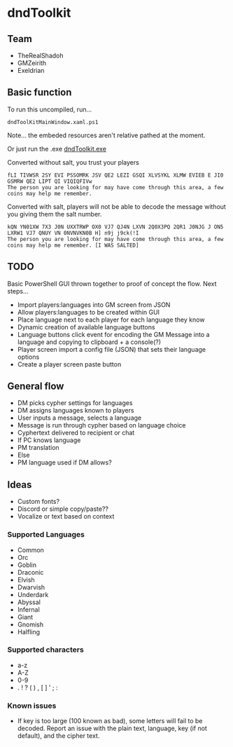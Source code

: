 # dndToolkit
## Team
- TheRealShadoh
- GMZeirith
- Exeldrian


## Basic function
To run this uncompiled, run...
```
dndToolKitMainWindow.xaml.ps1
```

Note... the embeded resources aren't relative pathed at the moment.


Or just run the .exe
[dndToolkit.exe](powershell/bin/Debug/dndToolkitMainWindow.xaml.exe)

Converted without salt, you trust your players
```
fLI TIVWSR 2SY EVI PSSOMRK JSV QE2 LEZI GSQI XLVSYKL XLMW EVIEB E JI0 GSMRW QE2 LIPT QI VIQIQFIVw
The person you are looking for may have come through this area, a few coins may help me remember.
```

Converted with salt, players will not be able to decode the message without you giving them the salt number.
```
kQN YN01XW 7X3 J0N UXXTRWP OX0 VJ7 QJ4N LXVN 2Q0X3PQ 2QR1 J0NJG J ON5 LXRW1 VJ7 QNUY VN 0NVNVKN0B H] n9j j9ck(!I
The person you are looking for may have come through this area, a few coins may help me remember. [I WAS SALTED]
```


## TODO
Basic PowerShell GUI thrown together to proof of concept the flow. Next steps...
- Import players:languages into GM screen from JSON
- Allow players:languages  to be created within GUI
- Place language next to each player for each language they know
- Dynamic creation of available language buttons
- Language buttons click event for encoding the GM Message into a language and copying to clipboard + a console(?)
- Player screen import a config file (JSON) that sets their language options
- Create a player screen paste button


## General flow

- DM picks cypher settings for languages
- DM assigns languages known to players
- User inputs a message, selects a language
- Message is run through cypher based on language choice
- Cyphertext delivered to recipient or chat
- If PC knows language
-    PM translation
- Else
-    PM language used if DM allows?

## Ideas

- Custom fonts?
- Discord or simple copy/paste??
- Vocalize or text based on context


### Supported Languages
- Common
- Orc
- Goblin
- Draconic
- Elvish
- Dwarvish
- Underdark
- Abyssal
- Infernal
- Giant
- Gnomish
- Halfling

### Supported characters
 - a-z
 - A-Z
 - 0-9
 - . ! ? ( ) , [ ] ' ; :

 ### Known issues
 - If key is too large (100 known as bad), some letters will fail to be decoded. Report an issue with the plain text, language, key (if not default), and the cipher text.
